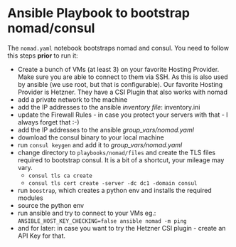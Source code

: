 # Ansible Playbook to bootstrap nomad/consul

The `nomad.yaml` notebook bootstraps nomad and consul. You need to follow this steps **prior**
to run it:

- Create a bunch of VMs (at least 3) on your favorite Hosting Provider. Make sure you are
able to connect to them via SSH. As this is also used by ansible (we use root, but that
is configurable). Our favorite Hosting Provider is Hetzner. They have a CSI Plugin that also
works with nomad
- add a private network to the machine
- add the IP addresses to the ansible _inventory file_: inventory.ini
- update the Firewall Rules - in case you protect your servers with that - I always forget that :-)
- add the IP addresses to the ansible _group_vars/nomad.yaml_
- download the consul binary to your local machine
- run `consul keygen` and add it to _group_vars/nomad.yaml_
- change directory to `playbooks/nomad/files` and create the TLS files required to bootstrap
consul. It is a bit of a shortcut, your mileage may vary.
    - `consul tls ca create`
    - `consul tls cert create -server -dc dc1 -domain consul`
- run `boostrap`, which creates a python env and installs the required modules
- source the python env
- run ansible and try to connect to your VMs eg.: `ANSIBLE_HOST_KEY_CHECKING=false ansible nomad -m ping`
- and for later: in case you want to try the Hetzner CSI plugin - create an API Key for that.
